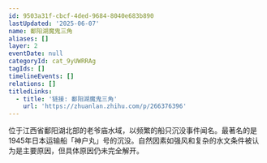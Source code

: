 ```yaml
---
id: 9503a31f-cbcf-4ded-9684-8040e683b890
lastUpdated: '2025-06-07'
name: 鄱阳湖魔鬼三角
aliases: []
layer: 2
eventDate: null
categoryId: cat_9yUWRRAg
tagIds: []
timelineEvents: []
relations: []
titledLinks:
  - title: '链接: 鄱阳湖魔鬼三角'
    url: 'https://zhuanlan.zhihu.com/p/266376396'
---
```

位于江西省鄱阳湖北部的老爷庙水域，以频繁的船只沉没事件闻名。最著名的是1945年日本运输船「神户丸」号的沉没。自然因素如强风和复杂的水文条件被认为是主要原因，但具体原因仍未完全解开。

